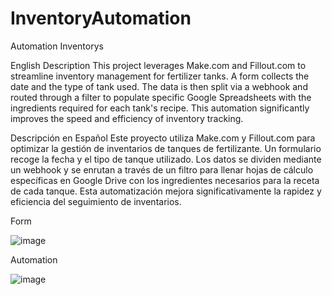 # InventoryAutomation
Automation Inventorys

English Description
This project leverages Make.com and Fillout.com to streamline inventory management for fertilizer tanks. A form collects the date and the type of tank used. The data is then split via a webhook and routed through a filter to populate specific Google Spreadsheets with the ingredients required for each tank's recipe. This automation significantly improves the speed and efficiency of inventory tracking.

Descripción en Español
Este proyecto utiliza Make.com y Fillout.com para optimizar la gestión de inventarios de tanques de fertilizante. Un formulario recoge la fecha y el tipo de tanque utilizado. Los datos se dividen mediante un webhook y se enrutan a través de un filtro para llenar hojas de cálculo específicas en Google Drive con los ingredientes necesarios para la receta de cada tanque. Esta automatización mejora significativamente la rapidez y eficiencia del seguimiento de inventarios.

Form


![image](https://github.com/user-attachments/assets/5adbe45a-1fad-4833-be53-f2444463b13d)


Automation



![image](https://github.com/user-attachments/assets/69e9c96a-03e4-416d-a5f1-d7e4e7c8dda3)
